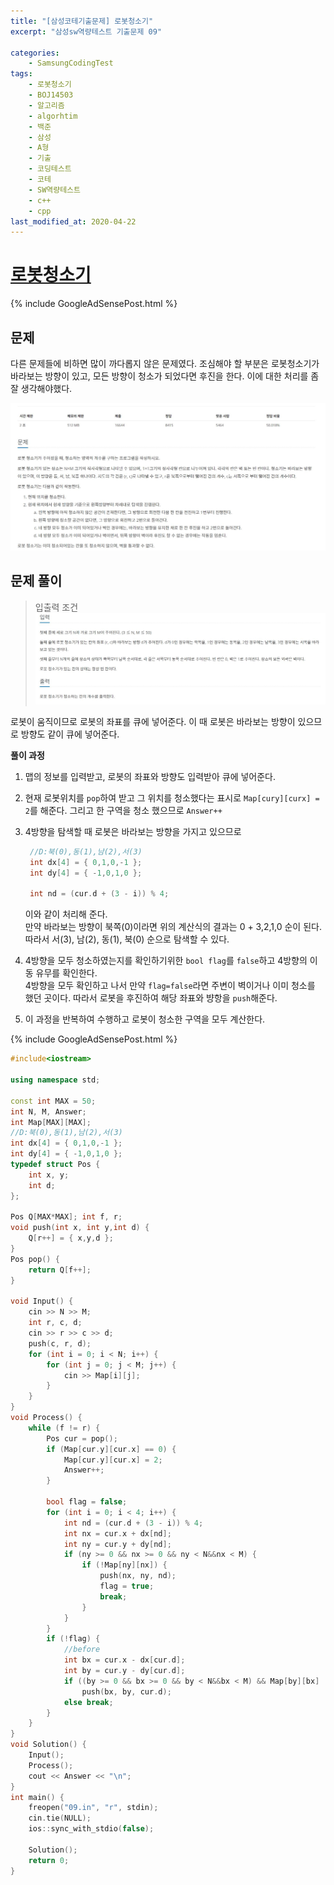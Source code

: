 ```yaml
---
title: "[삼성코테기출문제] 로봇청소기"
excerpt: "삼성sw역량테스트 기출문제 09"

categories:
    - SamsungCodingTest
tags:
    - 로봇청소기
    - BOJ14503
    - 알고리즘
    - algorhtim
    - 백준
    - 삼성
    - A형
    - 기출
    - 코딩테스트
    - 코테
    - SW역량테스트
    - c++
    - cpp  
last_modified_at: 2020-04-22
---  
```

# [로봇청소기](https://www.acmicpc.net/problem/14503)  
  
{% include GoogleAdSensePost.html %}  
  
## 문제  
  
다른 문제들에 비하면 많이 까다롭지 않은 문제였다. 조심해야 할 부분은 로봇청소기가 바라보는 방향이 있고, 모든 방향이 청소가 되었다면 후진을 한다. 이에 대한 처리를 좀 잘 생각해야했다.  

[![문제](/assets/BOJ-samsung/2019-10-18-SamsungEX09-img01.jpg)](/assets/BOJ-samsung/2019-10-18-SamsungEX09-img01.jpg)  
  
## 문제 풀이  
>입출력 조건  
[![입력](/assets/BOJ-samsung/2019-10-18-SamsungEX09-img02.jpg)](/assets/BOJ-samsung/2019-10-18-SamsungEX09-img02.jpg)  
  
로봇이 움직이므로 로봇의 좌표를 큐에 넣어준다. 이 때 로봇은 바라보는 방향이 있으므로 방향도 같이 큐에 넣어준다.
  
__풀이 과정__  
1. 맵의 정보를 입력받고, 로봇의 좌표와 방향도 입력받아 큐에 넣어준다.  
2. 현재 로봇위치를 `pop`하여 받고 그 위치를 청소했다는 표시로 `Map[cury][curx] = 2`를 해준다. 그리고 한 구역을 청소 했으므로 `Answer++`  
3. 4방향을 탐색할 때 로봇은 바라보는 방향을 가지고 있으므로
   ```cpp  
	//D:북(0),동(1),남(2),서(3)
	int dx[4] = { 0,1,0,-1 };
	int dy[4] = { -1,0,1,0 };

	int nd = (cur.d + (3 - i)) % 4;  

	```  
	이와 같이 처리해 준다.  
	만약 바라보는 방향이 북쪽(0)이라면 위의 계산식의 결과는 0 + 3,2,1,0 순이 된다. 따라서 서(3), 남(2), 동(1), 북(0) 순으로 탐색할 수 있다. 

4. 4방향을 모두 청소하였는지를 확인하기위한 `bool flag`를 `false`하고 4방향의 이동 유무를 확인한다.  
4방향을 모두 확인하고 나서 만약 `flag=false`라면 주변이 벽이거나 이미 청소를 했던 곳이다. 따라서 로봇을 후진하여 해당 좌표와 뱡항을 `push`해준다.
5. 이 과정을 반복하여 수행하고 로봇이 청소한 구역을 모두 계산한다.
  
{% include GoogleAdSensePost.html %}    

```cpp
#include<iostream>

using namespace std;

const int MAX = 50;
int N, M, Answer;
int Map[MAX][MAX];
//D:북(0),동(1),남(2),서(3)
int dx[4] = { 0,1,0,-1 };
int dy[4] = { -1,0,1,0 };
typedef struct Pos {
	int x, y;
	int d;
};

Pos Q[MAX*MAX]; int f, r;
void push(int x, int y,int d) {
	Q[r++] = { x,y,d };
}
Pos pop() {
	return Q[f++];
}

void Input() {
	cin >> N >> M;
	int r, c, d;
	cin >> r >> c >> d;
	push(c, r, d);
	for (int i = 0; i < N; i++) {
		for (int j = 0; j < M; j++) {
			cin >> Map[i][j];
		}
	}
}
void Process() {
	while (f != r) {
		Pos cur = pop();
		if (Map[cur.y][cur.x] == 0) {
			Map[cur.y][cur.x] = 2;
			Answer++;
		}

		bool flag = false;
		for (int i = 0; i < 4; i++) {
			int nd = (cur.d + (3 - i)) % 4;
			int nx = cur.x + dx[nd];
			int ny = cur.y + dy[nd];
			if (ny >= 0 && nx >= 0 && ny < N&&nx < M) {
				if (!Map[ny][nx]) {
					push(nx, ny, nd);
					flag = true;
					break;
				}
			}
		}
		if (!flag) {
			//before
			int bx = cur.x - dx[cur.d];
			int by = cur.y - dy[cur.d];
			if ((by >= 0 && bx >= 0 && by < N&&bx < M) && Map[by][bx] != 1)
				push(bx, by, cur.d);
			else break;
		}
	}
}
void Solution() {
	Input();
	Process();
	cout << Answer << "\n";
}
int main() {
	freopen("09.in", "r", stdin);
	cin.tie(NULL);
	ios::sync_with_stdio(false);

	Solution();
	return 0;
}
```